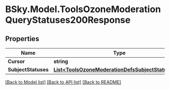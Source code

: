 # BSky.Model.ToolsOzoneModerationQueryStatuses200Response

## Properties

Name | Type | Description | Notes
------------ | ------------- | ------------- | -------------
**Cursor** | **string** |  | [optional] 
**SubjectStatuses** | [**List&lt;ToolsOzoneModerationDefsSubjectStatusView&gt;**](ToolsOzoneModerationDefsSubjectStatusView.md) |  | 

[[Back to Model list]](../README.md#documentation-for-models) [[Back to API list]](../README.md#documentation-for-api-endpoints) [[Back to README]](../README.md)

